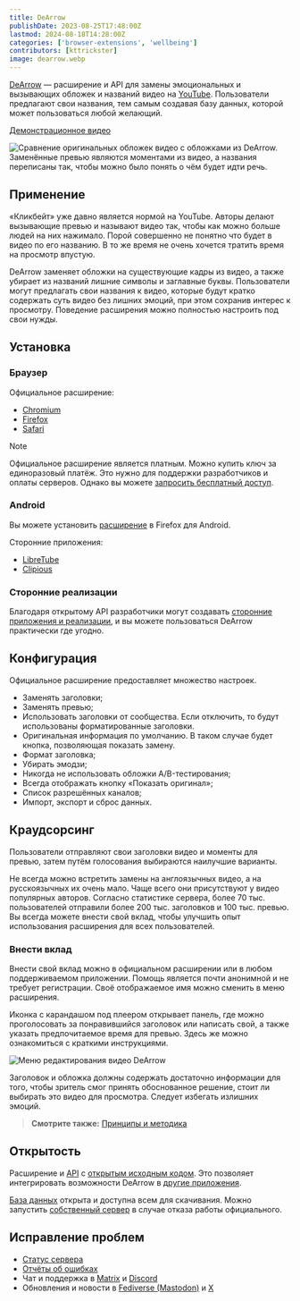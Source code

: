 ```yaml
---
title: DeArrow
publishDate: 2023-08-25T17:48:00Z
lastmod: 2024-08-18T14:28:00Z
categories: ['browser-extensions', 'wellbeing']
contributors: [kttrickster]
image: dearrow.webp
---
```


[DeArrow] — расширение и API для замены эмоциональных и вызывающих обложек и
названий видео на [YouTube]. Пользователи предлагают свои названия, тем самым
создавая базу данных, которой может пользоваться любой желающий.

[DeArrow]: https://dearrow.ajay.app
[YouTube]: /wiki/youtube

<!--more-->

[Демонстрационное видео](https://youtu.be/QjjpDhHh_QI)

![Сравнение оригинальных обложек видео с обложками из DeArrow. Заменённые превью
являются моментами из видео, а названия переписаны так, чтобы можно было понять
о чём будет идти речь.](dearrow.webp)

## Применение

«Кликбейт» уже давно является нормой на YouTube. Авторы делают вызывающие
превью и называют видео так, чтобы как можно больше людей на них нажимало. Порой
совершенно не понятно что будет в видео по его названию. В то же время не очень
хочется тратить время на просмотр впустую.

DeArrow заменяет обложки на существующие кадры из видео, а также убирает из
названий лишние символы и заглавные буквы. Пользователи могут предлагать свои
названия к видео, которые будут кратко содержать суть видео без лишних эмоций,
при этом сохранив интерес к просмотру. Поведение расширения можно полностью
настроить под свои нужды.

## Установка

### Браузер

Официальное расширение:

- [Chromium](https://chromewebstore.google.com/detail/enamippconapkdmgfgjchkhakpfinmaj)
- [Firefox](https://addons.mozilla.org/firefox/addon/dearrow)
- [Safari](https://apps.apple.com/app/dearrow-for-youtube/id6451469297)

> [!note]
> Официальное расширение является платным. Можно купить ключ за единоразовый
платёж. Это нужно для поддержки разработчиков и оплаты серверов. Однако вы
можете [запросить бесплатный доступ](https://dearrow.ajay.app/free).

### Android

Вы можете установить
[расширение](https://addons.mozilla.org/android/addon/dearrow) в Firefox для
Android.

Сторонние приложения:

- [LibreTube](https://libretube.dev)
- [Clipious](https://github.com/lamarios/clipious)

### Сторонние реализации

Благодаря открытому API разработчики могут создавать [сторонние приложения и
реализации], и вы можете пользоваться DeArrow практически где угодно.

[сторонние приложения и реализации]: https://wiki.sponsor.ajay.app/w/DeArrow/Community

## Конфигурация

Официальное расширение предоставляет множество настроек.

- Заменять заголовки;
- Заменять превью;
- Использовать заголовки от сообщества. Если отключить, то будут использованы
форматированные заголовки.
- Оригинальная информация по умолчанию. В таком случае будет кнопка, позволяющая
показать замену.
- Формат заголовка;
- Убирать эмодзи;
- Никогда не использовать обложки A/B-тестирования;
- Всегда отображать кнопку «Показать оригинал»;
- Список разрешённых каналов;
- Импорт, экспорт и сброс данных.

## Краудсорсинг

Пользователи отправляют свои заголовки видео и моменты для превью, затем путём
голосования выбираются наилучшие варианты.

Не всегда можно встретить замены на англоязычных видео, а на русскоязычных их
очень мало. Чаще всего они присутствуют у видео популярных авторов. Согласно
статистике сервера, более 70 тыс. пользователей отправили более 200 тыс.
заголовков и 100 тыс. превью. Вы всегда можете внести свой вклад, чтобы улучшить
опыт использования расширения для всех пользователей.

### Внести вклад

Внести свой вклад можно в официальном расширении или в любом поддерживаемом
приложении. Помощь является почти анонимной и не требует регистрации. Своё
отображаемое имя можно сменить в меню расширения.

Иконка с карандашом под плеером открывает панель, где можно проголосовать за
понравившийся заголовок или написать свой, а также указать предпочитаемое время
для превью. Здесь же можно ознакомиться с краткими инструкциями.

![Меню редактирования видео DeArrow](dearrow_edit.png)

Заголовок и обложка должны содержать достаточно информации для того, чтобы
зритель смог принять обоснованное решение, стоит ли выбирать это видео для
просмотра. Следует избегать излишних эмоций.

> **Смотрите также:**
[Принципы и методика](https://wiki.sponsor.ajay.app/w/DeArrow/Guidelines)

## Открытость

Расширение и [API] с [открытым исходным кодом]. Это позволяет интегрировать
возможности DeArrow в [другие приложения].

[База данных] открыта и доступна всем для скачивания. Можно запустить
[собственный сервер] в случае отказа работы официального.

[API]: https://wiki.sponsor.ajay.app/w/API_Docs/DeArrow
[открытым исходным кодом]: https://github.com/ajayyy/DeArrow
[другие приложения]: https://wiki.sponsor.ajay.app/w/DeArrow/Community
[База данных]: https://sponsor.ajay.app/database
[собственный сервер]: https://github.com/mchangrh/sb-mirror

## Исправление проблем

- [Статус сервера](https://status.sponsor.ajay.app)
- [Отчёты об ошибках](https://github.com/ajayyy/DeArrow/issues)
- Чат и поддержка в [Matrix] и [Discord]
- Обновления и новости в [Fediverse (Mastodon)] и [X]

[Matrix]: https://go.kde.org/matrix/#/#sponsor:ajay.app
[Discord]: https://discord.gg/SponsorBlock
[Fediverse (Mastodon)]: https://fosstodon.org/@sponsorblock
[X]: https://x.com/SponsorBlock
